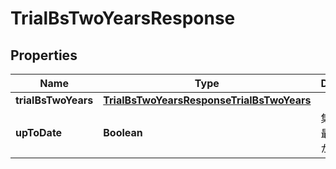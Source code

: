 

# TrialBsTwoYearsResponse

## Properties

Name | Type | Description | Notes
------------ | ------------- | ------------- | -------------
**trialBsTwoYears** | [**TrialBsTwoYearsResponseTrialBsTwoYears**](TrialBsTwoYearsResponseTrialBsTwoYears.md) |  | 
**upToDate** | **Boolean** | 集計結果が最新かどうか | 



